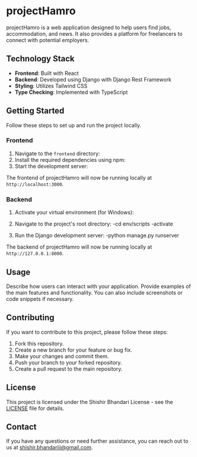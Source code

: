 # projectHamro

projectHamro is a web application designed to help users find jobs, accommodation, and news. It also provides a platform for freelancers to connect with potential employers.

## Technology Stack

- **Frontend**: Built with React
- **Backend**: Developed using Django with Django Rest Framework
- **Styling**: Utilizes Tailwind CSS
- **Type Checking**: Implemented with TypeScript

## Getting Started

Follow these steps to set up and run the project locally.

### Frontend

1. Navigate to the `frontend` directory:
2. Install the required dependencies using npm:
3. Start the development server:

The frontend of projectHamro will now be running locally at `http://localhost:3000`.

### Backend

1. Activate your virtual environment (for Windows):

2. Navigate to the project's root directory:
   -cd env/scripts
   -activate

3. Run the Django development server:
   -python manage.py runserver

The backend of projectHamro will now be running locally at `http://127.0.0.1:8000`.

## Usage

Describe how users can interact with your application. Provide examples of the main features and functionality. You can also include screenshots or code snippets if necessary.

## Contributing

If you want to contribute to this project, please follow these steps:

1. Fork this repository.
2. Create a new branch for your feature or bug fix.
3. Make your changes and commit them.
4. Push your branch to your forked repository.
5. Create a pull request to the main repository.

## License

This project is licensed under the Shishir Bhandari License - see the [LICENSE](LICENSE) file for details.

## Contact

If you have any questions or need further assistance, you can reach out to us at [shishir.bhandariii@gmail.com](mailto:shishir.bhandariii@gmail.com).
